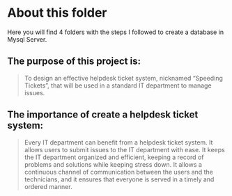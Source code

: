 # About this folder

Here you will find 4 folders with the steps I followed to create a database in
Mysql Server. 

## The purpose of this project is:
>To design an effective helpdesk ticket system, nicknamed “Speeding Tickets”, that
>will be used in a standard IT department to manage issues.

## The importance of create a helpdesk ticket system:
>Every IT department can benefit from a helpdesk ticket system. It allows users to
>submit issues to the IT department with ease. It keeps the IT department organized
>and efficient, keeping a record of problems and solutions while keeping stress down.
>It allows a continuous channel of communication between the users and the
>technicians, and it ensures that everyone is served in a timely and ordered manner.

